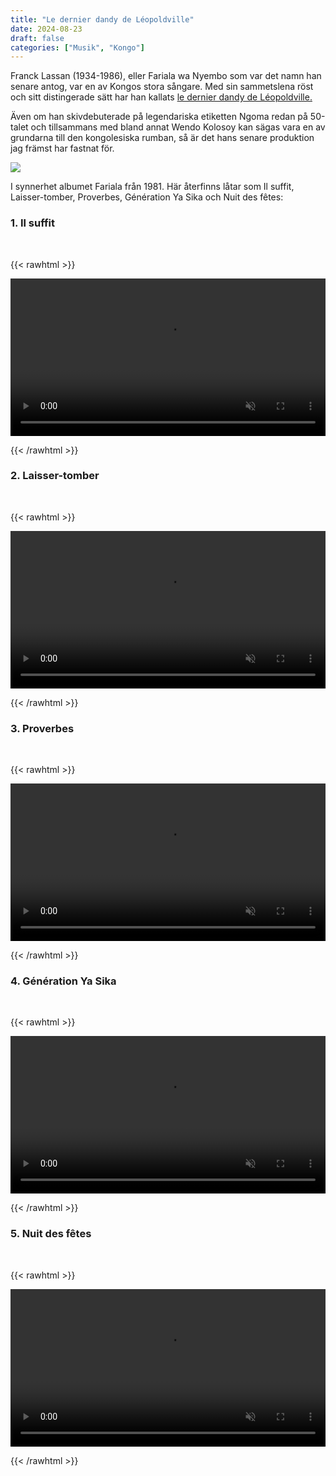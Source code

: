 ```yaml
---
title: "Le dernier dandy de Léopoldville"
date: 2024-08-23
draft: false
categories: ["Musik", "Kongo"]
---
```


Franck Lassan (1934-1986), eller Fariala wa Nyembo som var det namn han senare antog, var en av Kongos stora sångare. Med sin sammetslena röst och sitt distingerade sätt har han kallats [le dernier dandy de Léopoldville.](https://archive.fo/kCoDI) 

Även om han skivdebuterade på legendariska etiketten Ngoma redan på 50-talet och tillsammans med bland annat Wendo Kolosoy kan sägas vara en av grundarna till den kongolesiska rumban, så är det hans senare produktion jag främst har fastnat för. 


![](/images/fariala2.png)

I synnerhet albumet Fariala från 1981. Här återfinns låtar som Il suffit, Laisser-tomber, Proverbes, Génération Ya Sika och Nuit des fêtes:



### 1. Il suffit
<br>

{{< rawhtml >}} 

<video width=100% controls autoplay playsinline muted >
    <source src="/videos/franck-lassan-il-suffit.mp4#t=0" type="video/mp4">
</video>

{{< /rawhtml >}}

### 2. Laisser-tomber
<br>

{{< rawhtml >}} 

<video width=100% controls autoplay playsinline muted>
    <source src="/videos/franck-lassan-laisser-tomber.mp4#t=0" type="video/mp4">
</video>

{{< /rawhtml >}}

### 3. Proverbes
<br>

{{< rawhtml >}} 

<video width=100% controls autoplay playsinline muted>
    <source src="/videos/franck-lassan-proverbes-+-diskussion-om-textskrivande-och-sprak.mp4#t=0" type="video/mp4">
</video>

{{< /rawhtml >}}


### 4. Génération Ya Sika
<br>

{{< rawhtml >}} 

<video width=100% controls autoplay playsinline muted>
    <source src="/videos/franck-lassan-generation-ya-sika.mp4#t=0" type="video/mp4">
</video>

{{< /rawhtml >}}


### 5. Nuit des fêtes
<br>

{{< rawhtml >}} 

<video width=100% controls autoplay playsinline muted>
    <source src="/videos/franck-lassan-nuit-des-fetes.mp4#t=0" type="video/mp4">
</video>

{{< /rawhtml >}}

